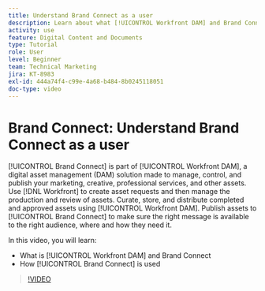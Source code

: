 ```yaml
---
title: Understand Brand Connect as a user
description: Learn about what [!UICONTROL Workfront DAM] and Brand Connect are and how they are used.
activity: use
feature: Digital Content and Documents
type: Tutorial
role: User
level: Beginner
team: Technical Marketing
jira: KT-8983
exl-id: 444a74f4-c99e-4a68-b484-8b0245118051
doc-type: video
---
```

# Brand Connect: Understand Brand Connect as a user

[!UICONTROL Brand Connect] is part of [!UICONTROL Workfront DAM], a digital asset management (DAM) solution made to manage, control, and publish your marketing, creative, professional services, and other assets. Use [!DNL Workfront] to create asset requests and then manage the production and review of assets. Curate, store, and distribute completed and approved assets using [!UICONTROL Workfront DAM]. Publish assets to [!UICONTROL Brand Connect] to make sure the right message is available to the right audience, where and how they need it.

In this video, you will learn:

* What is [!UICONTROL Workfront DAM] and Brand Connect
* How [!UICONTROL Brand Connect] is used

>[!VIDEO](https://video.tv.adobe.com/v/335245/?quality=12&learn=on)
